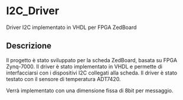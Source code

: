 # I2C_Driver
Driver I2C implementato in VHDL per FPGA ZedBoard

## Descrizione
Il progetto è stato sviluppato per la scheda ZedBoard, basata su FPGA Zynq-7000. Il driver è stato implementato in VHDL e permette di interfacciarsi con i dispositivi I2C collegati alla scheda. Il driver è stato testato con il sensore di temperatura ADT7420.

Verrà implementato con una dimensione fissa di 8bit per messaggio.
